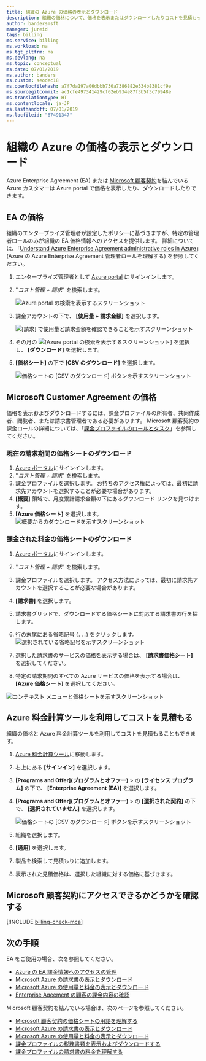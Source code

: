 ```yaml
---
title: 組織の Azure の価格の表示とダウンロード
description: 組織の価格について、価格を表示またはダウンロードしたりコストを見積もったりする方法について説明します。
author: bandersmsft
manager: jureid
tags: billing
ms.service: billing
ms.workload: na
ms.tgt_pltfrm: na
ms.devlang: na
ms.topic: conceptual
ms.date: 07/01/2019
ms.author: banders
ms.custom: seodec18
ms.openlocfilehash: a7f7da197a06dbbb730a7386882e534b8381cf9e
ms.sourcegitcommit: ac1cfe497341429cf62eb934e87f3b5f3c79948e
ms.translationtype: HT
ms.contentlocale: ja-JP
ms.lasthandoff: 07/01/2019
ms.locfileid: "67491347"
---
```

# <a name="view-and-download-your-organizations-azure-pricing"></a>組織の Azure の価格の表示とダウンロード

Azure Enterprise Agreement (EA) または [Microsoft 顧客契約](#check-your-access-to-a-microsoft-customer-agreement)を結んでいる Azure カスタマーは Azure portal で価格を表示したり、ダウンロードしたりできます。

## <a name="ea-pricing"></a>EA の価格

組織のエンタープライズ管理者が設定したポリシーに基づきますが、特定の管理者ロールのみが組織の EA 価格情報へのアクセスを提供します。 詳細については、「[Understand Azure Enterprise Agreement administrative roles in Azure](billing-understand-ea-roles.md)」(Azure の Azure Enterprise Agreement 管理者ロールを理解する) を参照してください。

1. エンタープライズ管理者として [Azure portal](https://portal.azure.com/) にサインインします。
1. "*コスト管理 + 請求*" を検索します。

   ![Azure portal の検索を表示するスクリーンショット](./media/billing-ea-pricing/portal-cm-billing-search.png)

1. 課金アカウントの下で、 **[使用量 + 請求金額]** を選択します。

   ![[請求] で使用量と請求金額を確認できることを示すスクリーンショット](./media/billing-ea-pricing/ea-pricing-usage-charges-nav.png)

1. その月の ![[Azure portal の検索を表示するスクリーンショット]](./media/billing-ea-pricing/download-icon.png) を選択し、 **[ダウンロード]** を選択します。

1. **[価格シート]** の下で **[CSV のダウンロード]** を選択します。

   ![価格シートの [CSV のダウンロード] ボタンを示すスクリーンショット](./media/billing-ea-pricing/download-ea-price-sheet.png)

## <a name="microsoft-customer-agreement-pricing"></a>Microsoft Customer Agreement の価格

価格を表示およびダウンロードするには、課金プロファイルの所有者、共同作成者、閲覧者、または請求書管理者である必要があります。 Microsoft 顧客契約の課金ロールの詳細については、「[課金プロファイルのロールとタスク](billing-understand-mca-roles.md#billing-profile-roles-and-tasks)」を参照してください。

### <a name="download-price-sheets-for-the-current-billing-period"></a>現在の請求期間の価格シートのダウンロード

1. [Azure ポータル](https://portal.azure.com)にサインインします。
1. "*コスト管理 + 請求*" を検索します。
1. 課金プロファイルを選択します。 お持ちのアクセス権によっては、最初に請求先アカウントを選択することが必要な場合があります。
1. **[概要]** 領域で、月度累計請求金額の下にあるダウンロード リンクを見つけます。
1. **[Azure 価格シート]** を選択します。
![概要からのダウンロードを示すスクリーンショット](./media/billing-ea-pricing/open-pricing.png)

### <a name="download-price-sheets-for-billed-charges"></a>課金された料金の価格シートのダウンロード

1. [Azure ポータル](https://portal.azure.com)にサインインします。
1. "*コスト管理 + 請求*" を検索します。
1. 課金プロファイルを選択します。 アクセス方法によっては、最初に請求先アカウントを選択することが必要な場合があります。
1. **[請求書]** を選択します。
1. 請求書グリッドで、ダウンロードする価格シートに対応する請求書の行を探します。
1. 行の末尾にある省略記号 (`...`) をクリックします。
![選択されている省略記号を示すスクリーンショット](./media/billing-ea-pricing/billingprofile-invoicegrid.png)

1. 選択した請求書のサービスの価格を表示する場合は、 **[請求書価格シート]** を選択してください。
1. 特定の請求期間のすべての Azure サービスの価格を表示する場合は、 **[Azure 価格シート]** を選択してください。

![コンテキスト メニューと価格シートを示すスクリーンショット](./media/billing-ea-pricing/contextmenu-pricesheet.png)

## <a name="estimate-costs-with-the-azure-pricing-calculator"></a>Azure 料金計算ツールを利用してコストを見積もる

組織の価格と Azure 料金計算ツールを利用してコストを見積もることもできます。

1. [Azure 料金計算ツール](https://azure.microsoft.com/pricing/calculator)に移動します。
1. 右上にある **[サインイン]** を選択します。
1. **[Programs and Offer]\(プログラムとオファー\)**  >  の **[ライセンス プログラム]** の下で、 **[Enterprise Agreement (EA)]** を選択します。
1. **[Programs and Offer]\(プログラムとオファー\)**  >  の **[選択された契約]** の下で、 **[選択されていません]** を選択します。

    ![価格シートの [CSV のダウンロード] ボタンを示すスクリーンショット](./media/billing-ea-pricing/ea-pricing-calculator-estimate.png)

1. 組織を選択します。
1. **[適用]** を選択します。
1. 製品を検索して見積もりに追加します。
1. 表示された見積価格は、選択した組織に対する価格に基づきます。

## <a name="check-your-access-to-a-microsoft-customer-agreement"></a>Microsoft 顧客契約にアクセスできるかどうかを確認する
[!INCLUDE [billing-check-mca](../../includes/billing-check-mca.md)]

## <a name="next-steps"></a>次の手順

EA をご使用の場合、次を参照してください。

- [Azure の EA 課金情報へのアクセスの管理](billing-manage-access.md)
- [Microsoft Azure の請求書の表示とダウンロード](billing-download-azure-invoice.md)
- [Microsoft Azure の使用量と料金の表示とダウンロード](billing-download-azure-daily-usage.md)
- [Enterprise Ageement の顧客の課金内容の確認](billing-understand-your-bill-ea.md)

Microsoft 顧客契約を結んでいる場合は、次のページを参照してください。

- [Microsoft 顧客契約の価格シートの用語を理解する](billing-mca-understand-pricesheet.md)
- [Microsoft Azure の請求書の表示とダウンロード](billing-download-azure-invoice.md)
- [Microsoft Azure の使用量と料金の表示とダウンロード](billing-download-azure-daily-usage.md)
- [課金プロファイルの税務書類を表示およびダウンロードする](billing-mca-download-tax-document.md)
- [課金プロファイルの請求書の料金を理解する](billing-mca-understand-your-bill.md)
